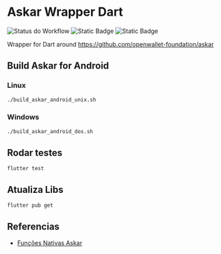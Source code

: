 # Askar Wrapper Dart

![Status do Workflow](https://github.com/CPqD/askar-wrapper-dart/actions/workflows/dart.yml/badge.svg)
![Static Badge](https://img.shields.io/badge/Askar_Version-0%2E3%2E2-orange)
![Static Badge](https://img.shields.io/badge/Dart_Version-3%2E6%2E0-blue)

Wrapper for Dart around https://github.com/openwallet-foundation/askar

## Build Askar for Android

### Linux

```bash
./build_askar_android_unix.sh 
```

### Windows

```bash
./build_askar_android_dos.sh 
```

## Rodar testes

```
flutter test
```

## Atualiza Libs

```
flutter pub get
```

## Referencias

- [Funções Nativas Askar](etc/libaries_askar.h)
